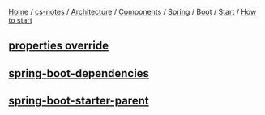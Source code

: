 [Home](https://mengxianbin.github.io) /
[cs-notes](https://mengxianbin.github.io/cs-notes/site) /
[Architecture](https://mengxianbin.github.io/cs-notes/site/Architecture) /
[Components](https://mengxianbin.github.io/cs-notes/site/Architecture/Components) /
[Spring](https://mengxianbin.github.io/cs-notes/site/Architecture/Components/Spring) /
[Boot](https://mengxianbin.github.io/cs-notes/site/Architecture/Components/Spring/Boot) /
[Start](https://mengxianbin.github.io/cs-notes/site/Architecture/Components/Spring/Boot/Start) /
[How to start](https://mengxianbin.github.io/cs-notes/site/Architecture/Components/Spring/Boot/Start/How%20to%20start)

## [properties override](https://mengxianbin.github.io/cs-notes/site/Architecture/Components/Spring/Boot/Start/How%20to%20start/properties%20override)

## [spring-boot-dependencies](https://mengxianbin.github.io/cs-notes/site/Architecture/Components/Spring/Boot/Start/How%20to%20start/spring-boot-dependencies)

## [spring-boot-starter-parent](https://mengxianbin.github.io/cs-notes/site/Architecture/Components/Spring/Boot/Start/How%20to%20start/spring-boot-starter-parent)
